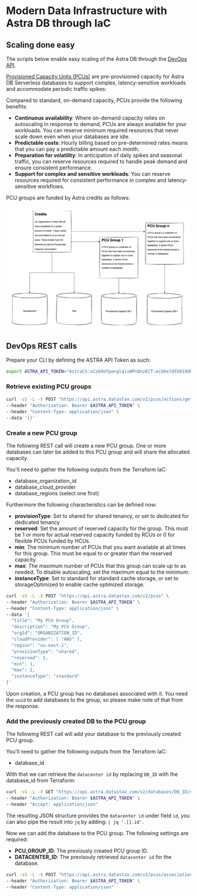# Modern Data Infrastructure with Astra DB through IaC

## Scaling done easy

The scripts below enable easy scaling of the Astra DB through the [DevOps API](https://docs.datastax.com/en/astra-db-serverless/api-reference/devops-api.html).

[Provisioned Capacity Units (PCUs)](https://docs.datastax.com/en/astra-db-serverless/administration/provisioned-capacity-units.html) are pre-provisioned capacity for Astra DB Serverless databases to support complex, latency-sensitive workloads and accommodate periodic traffic spikes:

Compared to standard, on-demand capacity, PCUs provide the following benefits:
- **Continuous availability**: Where on-demand capacity relies on autoscaling in response to demand, PCUs are always available for your workloads. You can reserve minimum required resources that never scale down even when your databases are idle.
- **Predictable costs**: Hourly billing based on pre-determined rates means that you can pay a predictable amount each month.
- **Preparation for volatility**: In anticipation of daily spikes and seasonal traffic, you can reserve resources required to handle peak demand and ensure consistent performance.
- **Support for complex and sensitive workloads**: You can reserve resources required for consistent performance in complex and latency-sensitive workflows.

PCU groups are funded by Astra credits as follows:

![astra-pcu](./assets/astra-pcu.png)

## DevOps REST calls

Prepare your CLI by defining the ASTRA API Token as such:
```bash
export ASTRA_API_TOKEN="AstraCS:xCzkHoTpenglqluWPnQnzECT:ecb6e7d55819dbee6ada482505d779959438daf47b41afeb2d3c80f54c041314"
```

### Retrieve existing PCU groups
```bash
curl -sS -L -X POST "https://api.astra.datastax.com/v2/pcus/actions/get" \
--header "Authorization: Bearer $ASTRA_API_TOKEN" \
--header "Content-Type: application/json" \
--data '{}'
```

### Create a new PCU group
The following REST call will create a new PCU group. One or more databases can later be added to this PCU group and will share the allocated capacity.

You'll need to gather the following outputs from the Terraform IaC:
- database_organization_id
- database_cloud_provider
- database_regions (select one first)

Furthermore the following characteristics can be defined now:
- **provisionType**: Set to shared for shared tenancy, or set to dedicated for dedicated tenancy
- **reserved**: Set the amount of reserved capacity for the group. This must be 1 or more for actual reserved capacity funded by RCUs or 0 for flexible PCUs funded by HCUs.
- **min**: The minimum number of PCUs that you want available at all times for this group. This must be equal to or greater than the reserved capacity.
- **max**: The maximum number of PCUs that this group can scale up to as needed. To disable autoscaling, set the maximum equal to the minimum.
- **instanceType**: Set to standard for standard cache storage, or set to storageOptimized to enable cache optimized storage.

```bash
curl -sS -L -X POST "https://api.astra.datastax.com/v2/pcus" \
--header "Authorization: Bearer $ASTRA_API_TOKEN" \
--header "Content-Type: application/json" \
--data '{
  "title": "My PCU Group",
  "description": "My PCU Group",
  "orgId": "ORGANIZATION_ID",
  "cloudProvider": [ "AWS" ],
  "region": "us-east-1",
  "provisionType": "shared",
  "reserved": 1,
  "min": 1,
  "max": 2,
  "instanceType": "standard"
}'
```

Upon creation, a PCU group has no databases associated with it. You need the `uuid` to add databases to the group, so please make note of that from the response.

### Add the previously created DB to the PCU group
The following REST call will add your database to the previously created PCU group.

You'll need to gather the following outputs from the Terraform IaC:
- database_id

With that we can retrieve the `datacenter id` by replacing `DB_ID` with the database_id from Terraform:
```bash
curl -sS -L -X GET "https://api.astra.datastax.com/v2/databases/DB_ID/datacenters" \
--header "Authorization: Bearer $ASTRA_API_TOKEN" \
--header "Accept: application/json"
```

The resulting JSON structure provides the `datacenter id` under field `id`, you can also pipe the result into `jq` by adding: `| jq '.[].id'`.

Now we can add the database to the PCU group. The following settings are required:
- **PCU_GROUP_ID**: The previously created PCU group ID.
- **DATACENTER_ID**: The previsouly retrieved `datacenter id` for the database.

```bash
curl -sS -L -X POST "https://api.astra.datastax.com/v2/pcus/association/PCU_GROUP_ID/DATACENTER_ID" \
--header "Authorization: Bearer $ASTRA_API_TOKEN" \
--header "Content-Type: application/json"
```